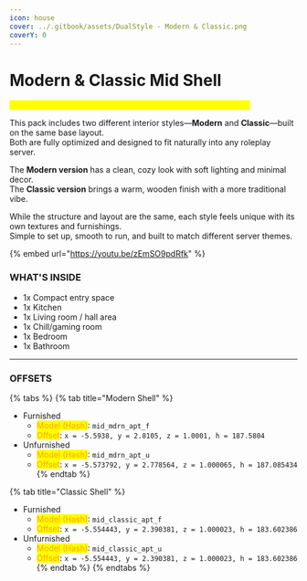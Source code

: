 ```yaml
---
icon: house
cover: ../.gitbook/assets/DualStyle - Modern & Classic.png
coverY: 0
---
```


# Modern & Classic Mid Shell

<mark style="color:yellow;">**Furnished + Unfurnished Versions Included | Offsets Included**</mark>

This pack includes two different interior styles—**Modern** and **Classic**—built on the same base layout.\
Both are fully optimized and designed to fit naturally into any roleplay server.

The **Modern version** has a clean, cozy look with soft lighting and minimal decor.\
The **Classic version** brings a warm, wooden finish with a more traditional vibe.

While the structure and layout are the same, each style feels unique with its own textures and furnishings.\
Simple to set up, smooth to run, and built to match different server themes.

{% embed url="https://youtu.be/zEmSO9pdRfk" %}

### WHAT'S INSIDE

* 1x Compact entry space
* 1x Kitchen
* 1x Living room / hall area
* 1x Chill/gaming room
* 1x Bedroom
* 1x Bathroom

***

### OFFSETS

{% tabs %}
{% tab title="Modern Shell" %}
* Furnished
  * <mark style="color:orange;">Model (Hash)</mark>: `mid_mdrn_apt_f`
  * <mark style="color:orange;">Offset</mark>: `x = -5.5938, y = 2.8105, z = 1.0001, h = 187.5804`
* Unfurnished
  * <mark style="color:orange;">Model (Hash)</mark>: `mid_mdrn_apt_u`
  * <mark style="color:orange;">Offset</mark>: `x = -5.573792, y = 2.778564, z = 1.000065, h = 187.085434`
{% endtab %}

{% tab title="Classic Shell" %}
* Furnished
  * <mark style="color:orange;">Model (Hash)</mark>: `mid_classic_apt_f`
  * <mark style="color:orange;">Offset</mark>: `x = -5.554443, y = 2.390381, z = 1.000023, h = 183.602386`
* Unfurnished
  * <mark style="color:orange;">Model (Hash)</mark>: `mid_classic_apt_u`
  * <mark style="color:orange;">Offset</mark>: `x = -5.554443, y = 2.390381, z = 1.000023, h = 183.602386`
{% endtab %}
{% endtabs %}

